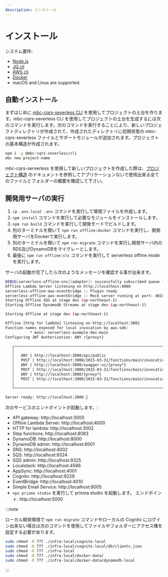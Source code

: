 ```yaml
---
description: インストール
---
```


# インストール

システム要件:

- [Node.js](https://nodejs.org/en/download/package-manager)
- [JQ cli](https://jqlang.github.io/jq/download/)
- [AWS cli](https://docs.aws.amazon.com/cli/latest/userguide/getting-started-install.html)
- [Docker](https://docs.docker.com/engine/install/)
- macOS and Linux are supported.

## 自動インストール

まずはじめに [mbc-cqrs-severless CLI](./cli.md) を使用してプロジェクトの土台を作ります。mbc-cqrs-severless CLI を使用してプロジェクトの土台を生成するには次のコマンドを実行します。次のコマンドを実行することにより、新しいプロジェクトディレクトリが作成されて、作成されたディレクトリに初期状態の mbc-cqrs-severless ファイルとサポートモジュールが追加されます。プロジェクトの基本構造が作成されます。

```bash
npm i -g @mbc-cqrs-severless/cli
mbc new project-name
```

mbc-cqrs-serverless を使用して新しいプロジェクトを作成した際は、[プロジェクト構造](./project-structure.md) のドキュメントを参照してアプリケーションないで使用出来る全てのファイルとフォルダーの概要を確認して下さい。

## 開発用サーバの実行

1. `cp .env.local .env` コマンドを実行して環境ファイルを作成します。
2. `npm install` コマンドを実行して必要なモジュールをインストールします。
3. `npm run build` コマンドを実行して開発モードでビルドします。
4. 別のターミナルを開いて `npm run offline:docker` コマンドを実行し、開発用サーバをDockerで実行します。
5. 別のターミナルを開いて `npm run migrate` コマンドを実行し開発サーバ内のRDS及びDynamoDBをマイグレーとします。
6. 最後に `npm run offline:sls` コマンドを実行して serverless offline mode を実行します。

サーバの起動が完了したら次のようなメッセージを確認する事が出来ます。

```bash
DEBUG[serverless-offline-sns][adapter]: successfully subscribed queue "http://localhost:9324/101010101010/notification-queue" to topic: "arn:aws:sns:ap-northeast-1:101010101010:MySnsTopic"
Offline Lambda Server listening on http://localhost:4000
serverless-offline-aws-eventbridge :: Plugin ready
serverless-offline-aws-eventbridge :: Mock server running at port: 4010
Starting Offline SQS at stage dev (ap-northeast-1)
Starting Offline Dynamodb Streams at stage dev (ap-northeast-1)

Starting Offline at stage dev (ap-northeast-1)

Offline [http for lambda] listening on http://localhost:3002
Function names exposed for local invocation by aws-sdk:
           * main: serverless-example-dev-main
Configuring JWT Authorization: ANY /{proxy+}

   ┌────────────────────────────────────────────────────────────────────────┐
   │                                                                        │
   │   ANY | http://localhost:3000/api/public                               │
   │   POST | http://localhost:3000/2015-03-31/functions/main/invocations   │
   │   ANY | http://localhost:3000/swagger-ui/{proxy*}                      │
   │   POST | http://localhost:3000/2015-03-31/functions/main/invocations   │
   │   ANY | http://localhost:3000/{proxy*}                                 │
   │   POST | http://localhost:3000/2015-03-31/functions/main/invocations   │
   │                                                                        │
   └────────────────────────────────────────────────────────────────────────┘

Server ready: http://localhost:3000 🚀
```

次のサービスのエンドポイントが起動します。:

- API gateway: http://localhost:3000
- Offline Lambda Server: http://localhost:4000
- HTTP for lambda: http://localhost:3002
- Step functions: http://localhost:8083
- DynamoDB: http://localhost:8000
- DynamoDB admin: http://localhost:8001
- SNS: http://localhost:4002
- SQS: http://localhost:9324
- SQS admin: http://localhost:9325
- Localstack: http://localhost:4566
- AppSync: http://localhost:4001
- Cognito: http://localhost:9229
- EventBridge: http://localhost:4010
- Simple Email Service: http://localhost:8005
- `npx prisma studio` を実行して prisma studio を起動します。 エンドポイント: http://localhost:5000

:::note

ローカル開発環境で `npm run migrate` コマンドやローカルの Cognito にログイン出来ない場合は次のコマンドを使用してファイルやフォルダーにアクセス権を設定する必要があります。

```bash
sudo chmod -R 777 ./infra-local/cognito-local
sudo chmod -R 777 ./infra-local/cognito-local/db/clients.json
sudo chmod -R 777 ./infra-local
sudo chmod -R 777 ./infra-local/docker-data/
sudo chmod -R 777 ./infra-local/docker-data/dynamodb-local
```

:::